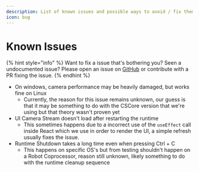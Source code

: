 ```yaml
---
description: List of known issues and possible ways to avoid / fix them
icon: bug
---
```


# Known Issues

{% hint style="info" %}
Want to fix a issue that's bothering you? Seen a undocumented issue? Please open an issue on [GitHub](https://github.com/DanPeled/Synapse) or contribute with a PR fixing the issue.
{% endhint %}

* On windows, camera performance may be heavily damaged, but works fine on Linux
  * Currently, the reason for this issue remains unknown, our guess is that it may be something to do with the CSCore version that we're using but that theory wasn't proven yet
* UI Camera Stream doesn't load after restarting the runtime
  * This sometimes happens due to a incorrect use of the `useEffect` call inside React which we use in order to render the UI, a simple refresh usually fixes the issue.&#x20;
* Runtime Shutdown takes a long time even when pressing Ctrl + C
  * This happens on specific OS's but from testing shouldn't happen on a Robot Coprocessor, reason still unknown, likely something to do with the runtime cleanup sequence

